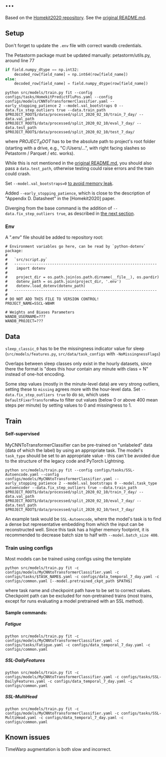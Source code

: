 # ...

Based on the [Homekit2020 repository](https://github.com/behavioral-data/Homekit2020). See the [original README.md](ORIGINAL_README.md).

## Setup

Don't forget to update the `.env` file with correct wandb credentials.

The Petastorm package must be updated manually:
petastorm/utils.py, around line 77
```python
if field.numpy_dtype == np.int32:
    decoded_row[field_name] = np.int64(row[field_name])
else:
    decoded_row[field_name] = field.numpy_dtype(row[field_name])
```

```commandline
python src/models/train.py fit --config configs/tasks/HomekitPredictFluPos.yaml --config configs/models/CNNToTransformerClassifier.yaml --early_stopping_patience 2 --model.val_bootstraps 0 --data.fix_step_outliers true --data.train_path $PROJECT_ROOT$/data/processed/split_2020_02_10/train_7_day/ --data.val_path $PROJECT_ROOT$/data/processed/split_2020_02_10/eval_7_day/ --data.test_path $PROJECT_ROOT$/data/processed/split_2020_02_10/test_7_day/
```
where $PROJECT_ROOT$ has to be the absolute path to project's root folder (starting with a drive, e.g., "C:/Users/...", with right facing slashes so Petastorm / Parquet / etc. works).

While this is not mentioned in the [original README.md](ORIGINAL_README.md), you should also pass a `data.test_path`, otherwise testing could raise errors and the train could crash.

Set `--model.val_bootstraps=0` [to avoid memory leak](https://github.com/behavioral-data/Homekit2020/issues/13).

Added `--early_stopping_patience`, which is close to the description of "Appendix D. Datasheet" in the [Homekit2020] paper.

Diverging from the base command is the addition of `--data.fix_step_outliers true`, as described in [the next section](#data).

### Env

A ".env" file should be added to repository root:
```
# Environment variables go here, can be read by `python-dotenv` package:
#
#   `src/script.py`
#   ----------------------------------------------------------------
#    import dotenv
#
#    project_dir = os.path.join(os.path.dirname(__file__), os.pardir)
#    dotenv_path = os.path.join(project_dir, '.env')
#    dotenv.load_dotenv(dotenv_path)
#   ----------------------------------------------------------------
#
# DO NOT ADD THIS FILE TO VERSION CONTROL!
PROJECT_NAME=SSCL-WBHM

# Weights and Biases Parameters
WANDB_USERNAME=???
WANDB_PROJECT=???
```

## Data

`sleep_classic_0` has to be the missingness indicator value for sleep (`src/models/features.py`, `src/data/task_configs` with `-NoMissingnessFlags`)

Overlaps between sleep classes only exist in the hourly datasets, since there the format is "does this hour contain any minute with class = N" instead of one-hot encoding.

Some step values (mostly in the minute-level data) are very strong outliers, setting these to `missing` agrees more with the hour-level data.
Set `--data.fix_step_outliers true` to do so, which uses `DefaultFixerTransformRow` to filter out values (below 0 or above 400 mean steps per minute) by setting values to 0 and missingness to 1.

## Train

#### Self-supervised

MyCNNToTransformerClassifier can be pre-trained on "unlabeled" data (data of which the label) by using an appropriate task. The model's `task_type` should be set to an appropriate value - this can't be avoided due to the structure of the legacy code and PyTorch Lightning.

```commandline
python src/models/train.py fit --config configs/tasks/SSL-Autoencode.yaml --config configs/models/MyCNNtoTransformerClassifier.yaml --early_stopping_patience 2 --model.val_bootstraps 0 --model.task_type autoencoder --data.fix_step_outliers true --data.train_path $PROJECT_ROOT$/data/processed/split_2020_02_10/train_7_day/ --data.val_path $PROJECT_ROOT$/data/processed/split_2020_02_10/eval_7_day/ --data.test_path $PROJECT_ROOT$/data/processed/split_2020_02_10/test_7_day/
```

An example task would be `SSL-Autoencode`, where the model's task is to find a dense but representative embedding from which the input can be reconstructed well.
Since this task has a higher memory footprint, it is recommended to decrease batch size to half with `--model.batch_size 400`.

### Train using configs

Most models can be trained using configs using the template
```commandline
python src/models/train.py fit -c configs/models/MyCNNtoTransformerClassifier.yaml -c configs/tasks/$TASK_NAME$.yaml -c configs/data_temporal_7_day.yaml -c configs/common.yaml [--model.pretrained_ckpt_path $PATH$]
```
where task name and checkpoint path have to be set to correct values. Checkpoint path can be excluded for non-pretrained trains (most trains, except for runs evaluating a model pretrained with an SSL method).

#### Sample commands:
##### Fatigue
```commandline
python src/models/train.py fit -c configs/models/MyCNNtoTransformerClassifier.yaml -c configs/tasks/Fatigue.yaml -c configs/data_temporal_7_day.yaml -c configs/common.yaml
```

##### SSL-DailyFeatures
```commandline
python src/models/train.py fit -c configs/models/MyCNNtoTransformerClassifier.yaml -c configs/tasks/SSL-DailyFeatures.yaml -c configs/data_temporal_7_day.yaml -c configs/common.yaml
```

##### SSL-MultiHead
```commandline
python src/models/train.py fit -c configs/models/MyCNNtoTransformerClassifier.yaml -c configs/tasks/SSL-MultiHead.yaml -c configs/data_temporal_7_day.yaml -c configs/common.yaml
```

## Known issues
TimeWarp augmentation is both slow and incorrect.